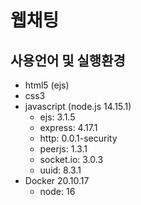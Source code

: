 # 웹채팅

## 사용언어 및 실행환경
* html5 (ejs)
* css3
* javascript (node.js 14.15.1)  
  * ejs: 3.1.5
  * express: 4.17.1
  * http: 0.0.1-security
  * peerjs: 1.3.1
  * socket.io: 3.0.3
  * uuid: 8.3.1
* Docker 20.10.17
  * node: 16
